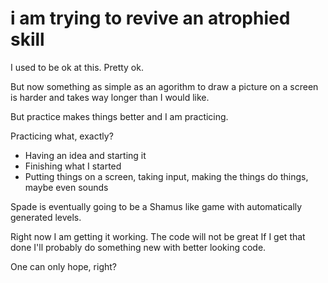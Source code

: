 # i am trying to revive an atrophied skill

I used to be ok at this. Pretty ok.

But now something as simple as an agorithm to draw a picture on a screen is harder and takes way longer than I would like.

But practice makes things better and I am practicing.

Practicing what, exactly? 

* Having an idea and starting it
* Finishing what I started 
* Putting things on a screen, taking input, making the things do things, maybe even sounds

Spade is eventually going to be a Shamus like game with automatically generated levels.

Right now I am getting it working. The code will not be great If I get that done I'll probably do something new with better looking code.

One can only hope, right?
